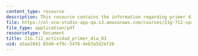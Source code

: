 ```yaml
---
content_type: resource
description: This resource contains the information regarding primer dia 03.
file: https://ol-ocw-studio-app-qa.s3.amazonaws.com/courses/21g-712-spanish-conversation-and-composition-fall-2003/a5aa394185d0ef9c54764eb3a5d2ef26_MIT21G_712F03_acti_primer.pdf
file_type: application/pdf
resourcetype: Document
title: 21G.712_actividad_primer_dia_03
uid: a5aa3941-85d0-ef9c-5476-4eb3a5d2ef26
---
```

